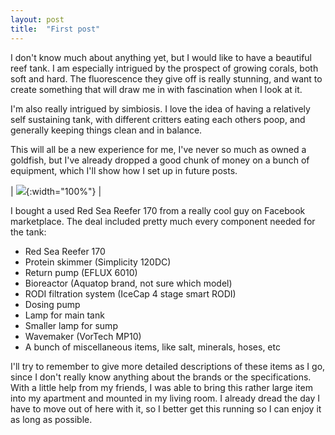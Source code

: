 ```yaml
---
layout: post
title:  "First post"
---
```


I don't know much about anything yet, but I would like to have a beautiful reef tank.
I am especially intrigued by the prospect of growing corals, both soft and hard.
The fluorescence they give off is really stunning, and want to create something that will draw me in with fascination when I look at it.

I'm also really intrigued by simbiosis.
I love the idea of having a relatively self sustaining tank, with different critters eating each others poop, and generally keeping things clean and in balance.

This will all be a new experience for me, I've never so much as owned a goldfish, but I've already dropped a good chunk of money on a bunch of equipment, which I'll show how I set up in future posts.

| ![](/reef/images/PXL_20211003_235813325.jpg){:width="100%"} |

I bought a used Red Sea Reefer 170 from a really cool guy on Facebook marketplace.
The deal included pretty much every component needed for the tank:
* Red Sea Reefer 170
* Protein skimmer (Simplicity 120DC)
* Return pump (EFLUX 6010)
* Bioreactor (Aquatop brand, not sure which model)
* RODI filtration system (IceCap 4 stage smart RODI)
* Dosing pump
* Lamp for main tank
* Smaller lamp for sump
* Wavemaker (VorTech MP10)
* A bunch of miscellaneous items, like salt, minerals, hoses, etc

I'll try to remember to give more detailed descriptions of these items as I go, since I don't really know anything about the brands or the specifications.
With a little help from my friends, I was able to bring this rather large item into my apartment and mounted in my living room.
I already dread the day I have to move out of here with it, so I better get this running so I can enjoy it as long as possible.

